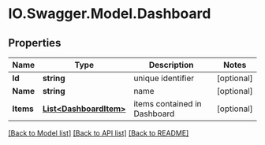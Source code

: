 # IO.Swagger.Model.Dashboard
## Properties

Name | Type | Description | Notes
------------ | ------------- | ------------- | -------------
**Id** | **string** | unique identifier | [optional] 
**Name** | **string** | name | [optional] 
**Items** | [**List&lt;DashboardItem&gt;**](DashboardItem.md) | items contained in Dashboard | [optional] 

[[Back to Model list]](../README.md#documentation-for-models) [[Back to API list]](../README.md#documentation-for-api-endpoints) [[Back to README]](../README.md)

